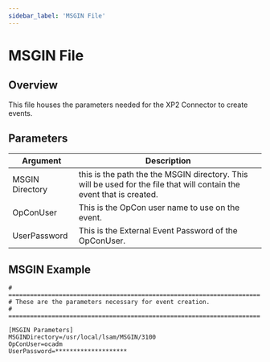 ```yaml
---
sidebar_label: 'MSGIN File'
---
```


# MSGIN File

## Overview

This file houses the parameters needed for the XP2 Connector to create events.

## Parameters

| Argument | Description |
| ----- | ----- |
| MSGIN Directory | this is the path the the MSGIN directory. This will be used for the file that will contain the event that is created.
| OpConUser | This is the OpCon user name to use on the event. |
| UserPassword | This is the External Event Password of the OpConUser. |

## MSGIN Example

```
# ======================================================================
# These are the parameters necessary for event creation.
# ======================================================================

[MSGIN Parameters]
MSGINDirectory=/usr/local/lsam/MSGIN/3100
OpConUser=ocadm
UserPassword=********************
```
